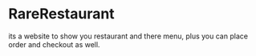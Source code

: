 # RareRestaurant
its a website to show you restaurant and there menu, plus you can place order and checkout as well.
